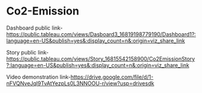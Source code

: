 # Co2-Emission
Dashboard public link-https://public.tableau.com/views/Dasboard3_16819198779190/Dashboard1?:language=en-US&publish=yes&:display_count=n&:origin=viz_share_link

Story public link-https://public.tableau.com/views/Story_16815542158900/Co2EmissionStory?:language=en-US&publish=yes&:display_count=n&:origin=viz_share_link

Video demonstration link-https://drive.google.com/file/d/1-nFVQNveJql9TvAtYezpLs0L3NNOOU-r/view?usp=drivesdk
